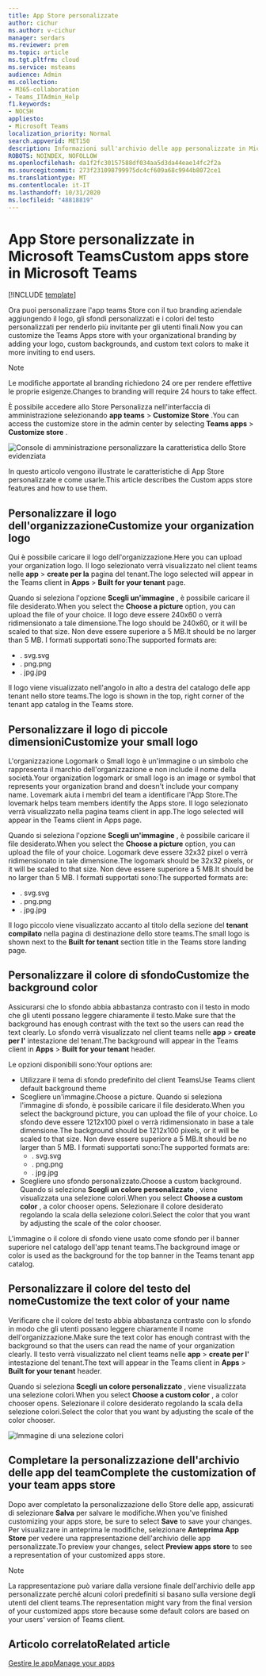 ```yaml
---
title: App Store personalizzate
author: cichur
ms.author: v-cichur
manager: serdars
ms.reviewer: prem
ms.topic: article
ms.tgt.pltfrm: cloud
ms.service: msteams
audience: Admin
ms.collection:
- M365-collaboration
- Teams_ITAdmin_Help
f1.keywords:
- NOCSH
appliesto:
- Microsoft Teams
localization_priority: Normal
search.appverid: MET150
description: Informazioni sull'archivio delle app personalizzate in Microsoft teams.
ROBOTS: NOINDEX, NOFOLLOW
ms.openlocfilehash: da1f2fc30157588df034aa5d3da44eae14fc2f2a
ms.sourcegitcommit: 273f231098799975dc4cf609a68c9944b8072ce1
ms.translationtype: MT
ms.contentlocale: it-IT
ms.lasthandoff: 10/31/2020
ms.locfileid: "48818819"
---
```

# <a name="custom-apps-store-in-microsoft-teams"></a><span data-ttu-id="47e9c-103">App Store personalizzate in Microsoft Teams</span><span class="sxs-lookup"><span data-stu-id="47e9c-103">Custom apps store in Microsoft Teams</span></span>

[!INCLUDE [template](includes/preview-feature.md)]

<span data-ttu-id="47e9c-104">Ora puoi personalizzare l'app teams Store con il tuo branding aziendale aggiungendo il logo, gli sfondi personalizzati e i colori del testo personalizzati per renderlo più invitante per gli utenti finali.</span><span class="sxs-lookup"><span data-stu-id="47e9c-104">Now you can customize the Teams Apps store with your organizational branding by adding your logo, custom backgrounds, and custom text colors to make it more inviting to end users.</span></span>

> [!Note]
> <span data-ttu-id="47e9c-105">Le modifiche apportate al branding richiedono 24 ore per rendere effettive le proprie esigenze.</span><span class="sxs-lookup"><span data-stu-id="47e9c-105">Changes to branding will require 24 hours to take effect.</span></span>

<span data-ttu-id="47e9c-106">È possibile accedere allo Store Personalizza nell'interfaccia di amministrazione selezionando **app teams**  >  **Customize Store** .</span><span class="sxs-lookup"><span data-stu-id="47e9c-106">You can access the customize store in the admin center by selecting **Teams apps** > **Customize store** .</span></span>

  ![Console di amministrazione personalizzare la caratteristica dello Store evidenziata](media/customize-app-store.png)

<span data-ttu-id="47e9c-108">In questo articolo vengono illustrate le caratteristiche di App Store personalizzate e come usarle.</span><span class="sxs-lookup"><span data-stu-id="47e9c-108">This article describes the Custom apps store features and how to use them.</span></span>

## <a name="customize-your-organization-logo"></a><span data-ttu-id="47e9c-109">Personalizzare il logo dell'organizzazione</span><span class="sxs-lookup"><span data-stu-id="47e9c-109">Customize your organization logo</span></span>

<!-- Bookmark used by Context Sensitive Help (CSH). Do not delete. -->
<span data-ttu-id="47e9c-110"><a name="orglogo"> </a></span><span class="sxs-lookup"><span data-stu-id="47e9c-110"><a name="orglogo"> </a></span></span>
<!-- Do not remove the bookmark link above. -->

<span data-ttu-id="47e9c-111">Qui è possibile caricare il logo dell'organizzazione.</span><span class="sxs-lookup"><span data-stu-id="47e9c-111">Here you can upload your organization logo.</span></span> <span data-ttu-id="47e9c-112">Il logo selezionato verrà visualizzato nel client teams nelle **app**  >  **create per la** pagina del tenant.</span><span class="sxs-lookup"><span data-stu-id="47e9c-112">The logo selected will appear in the Teams client in **Apps** > **Built for your tenant** page.</span></span>

<span data-ttu-id="47e9c-113">Quando si seleziona l'opzione **Scegli un'immagine** , è possibile caricare il file desiderato.</span><span class="sxs-lookup"><span data-stu-id="47e9c-113">When you select the **Choose a picture** option, you can upload the file of your choice.</span></span> <span data-ttu-id="47e9c-114">Il logo deve essere 240x60 o verrà ridimensionato a tale dimensione.</span><span class="sxs-lookup"><span data-stu-id="47e9c-114">The logo should be 240x60, or it will be scaled to that size.</span></span> <span data-ttu-id="47e9c-115">Non deve essere superiore a 5 MB.</span><span class="sxs-lookup"><span data-stu-id="47e9c-115">It should be no larger than 5 MB.</span></span> <span data-ttu-id="47e9c-116">I formati supportati sono:</span><span class="sxs-lookup"><span data-stu-id="47e9c-116">The supported formats are:</span></span>

- <span data-ttu-id="47e9c-117">. svg</span><span class="sxs-lookup"><span data-stu-id="47e9c-117">.svg</span></span>
- <span data-ttu-id="47e9c-118">. png</span><span class="sxs-lookup"><span data-stu-id="47e9c-118">.png</span></span>
- <span data-ttu-id="47e9c-119">. jpg</span><span class="sxs-lookup"><span data-stu-id="47e9c-119">.jpg</span></span>

<span data-ttu-id="47e9c-120">Il logo viene visualizzato nell'angolo in alto a destra del catalogo delle app tenant nello store teams.</span><span class="sxs-lookup"><span data-stu-id="47e9c-120">The logo is shown in the top, right corner of the tenant app catalog in the Teams store.</span></span>

## <a name="customize-your-small-logo"></a><span data-ttu-id="47e9c-121">Personalizzare il logo di piccole dimensioni</span><span class="sxs-lookup"><span data-stu-id="47e9c-121">Customize your small logo</span></span>

<!-- Bookmark used by Context Sensitive Help (CSH). Do not delete. -->
<span data-ttu-id="47e9c-122"><a name="orglogomark"> </a></span><span class="sxs-lookup"><span data-stu-id="47e9c-122"><a name="orglogomark"> </a></span></span>
<!-- Do not remove the bookmark link above. -->

<span data-ttu-id="47e9c-123">L'organizzazione Logomark o Small logo è un'immagine o un simbolo che rappresenta il marchio dell'organizzazione e non include il nome della società.</span><span class="sxs-lookup"><span data-stu-id="47e9c-123">Your organization logomark or small logo is an image or symbol that represents your organization brand and doesn't include your company name.</span></span> <span data-ttu-id="47e9c-124">Lovemark aiuta i membri del team a identificare l'App Store.</span><span class="sxs-lookup"><span data-stu-id="47e9c-124">The lovemark helps team members identify the Apps store.</span></span> <span data-ttu-id="47e9c-125">Il logo selezionato verrà visualizzato nella pagina teams client in app.</span><span class="sxs-lookup"><span data-stu-id="47e9c-125">The logo selected will appear in the Teams client in Apps page.</span></span>

<span data-ttu-id="47e9c-126">Quando si seleziona l'opzione **Scegli un'immagine** , è possibile caricare il file desiderato.</span><span class="sxs-lookup"><span data-stu-id="47e9c-126">When you select the **Choose a picture** option, you can upload the file of your choice.</span></span> <span data-ttu-id="47e9c-127">Logomark deve essere 32x32 pixel o verrà ridimensionato in tale dimensione.</span><span class="sxs-lookup"><span data-stu-id="47e9c-127">The logomark should be 32x32 pixels, or it will be scaled to that size.</span></span> <span data-ttu-id="47e9c-128">Non deve essere superiore a 5 MB.</span><span class="sxs-lookup"><span data-stu-id="47e9c-128">It should be no larger than 5 MB.</span></span> <span data-ttu-id="47e9c-129">I formati supportati sono:</span><span class="sxs-lookup"><span data-stu-id="47e9c-129">The supported formats are:</span></span>

- <span data-ttu-id="47e9c-130">. svg</span><span class="sxs-lookup"><span data-stu-id="47e9c-130">.svg</span></span>
- <span data-ttu-id="47e9c-131">. png</span><span class="sxs-lookup"><span data-stu-id="47e9c-131">.png</span></span>
- <span data-ttu-id="47e9c-132">. jpg</span><span class="sxs-lookup"><span data-stu-id="47e9c-132">.jpg</span></span>

<span data-ttu-id="47e9c-133">Il logo piccolo viene visualizzato accanto al titolo della sezione del **tenant compilato** nella pagina di destinazione dello store teams.</span><span class="sxs-lookup"><span data-stu-id="47e9c-133">The small logo is shown next to the **Built for tenant** section title in the Teams store landing page.</span></span>

## <a name="customize-the-background-color"></a><span data-ttu-id="47e9c-134">Personalizzare il colore di sfondo</span><span class="sxs-lookup"><span data-stu-id="47e9c-134">Customize the background color</span></span>

<!-- Bookmark used by Context Sensitive Help (CSH). Do not delete. -->
<span data-ttu-id="47e9c-135"><a name="custombackground"> </a></span><span class="sxs-lookup"><span data-stu-id="47e9c-135"><a name="custombackground"> </a></span></span>
<!-- Do not remove the bookmark link above. -->

<span data-ttu-id="47e9c-136">Assicurarsi che lo sfondo abbia abbastanza contrasto con il testo in modo che gli utenti possano leggere chiaramente il testo.</span><span class="sxs-lookup"><span data-stu-id="47e9c-136">Make sure that the background has enough contrast with the text so the users can read the text clearly.</span></span> <span data-ttu-id="47e9c-137">Lo sfondo verrà visualizzato nel client teams nelle **app**  >  **create per l'** intestazione del tenant.</span><span class="sxs-lookup"><span data-stu-id="47e9c-137">The background will appear in the Teams client in **Apps** > **Built for your tenant** header.</span></span>

<span data-ttu-id="47e9c-138">Le opzioni disponibili sono:</span><span class="sxs-lookup"><span data-stu-id="47e9c-138">Your options are:</span></span>

- <span data-ttu-id="47e9c-139">Utilizzare il tema di sfondo predefinito del client Teams</span><span class="sxs-lookup"><span data-stu-id="47e9c-139">Use Teams client default background theme</span></span>
- <span data-ttu-id="47e9c-140">Scegliere un'immagine.</span><span class="sxs-lookup"><span data-stu-id="47e9c-140">Choose a picture.</span></span> <span data-ttu-id="47e9c-141">Quando si seleziona l'immagine di sfondo, è possibile caricare il file desiderato.</span><span class="sxs-lookup"><span data-stu-id="47e9c-141">When you select the background picture, you can upload the file of your choice.</span></span> <span data-ttu-id="47e9c-142">Lo sfondo deve essere 1212x100 pixel o verrà ridimensionato in base a tale dimensione.</span><span class="sxs-lookup"><span data-stu-id="47e9c-142">The background should be 1212x100 pixels, or it will be scaled to that size.</span></span> <span data-ttu-id="47e9c-143">Non deve essere superiore a 5 MB.</span><span class="sxs-lookup"><span data-stu-id="47e9c-143">It should be no larger than 5 MB.</span></span> <span data-ttu-id="47e9c-144">I formati supportati sono:</span><span class="sxs-lookup"><span data-stu-id="47e9c-144">The supported formats are:</span></span>
  - <span data-ttu-id="47e9c-145">. svg</span><span class="sxs-lookup"><span data-stu-id="47e9c-145">.svg</span></span>
  - <span data-ttu-id="47e9c-146">. png</span><span class="sxs-lookup"><span data-stu-id="47e9c-146">.png</span></span>
  - <span data-ttu-id="47e9c-147">. jpg</span><span class="sxs-lookup"><span data-stu-id="47e9c-147">.jpg</span></span>
- <span data-ttu-id="47e9c-148">Scegliere uno sfondo personalizzato.</span><span class="sxs-lookup"><span data-stu-id="47e9c-148">Choose a custom background.</span></span> <span data-ttu-id="47e9c-149">Quando si seleziona **Scegli un colore personalizzato** , viene visualizzata una selezione colori.</span><span class="sxs-lookup"><span data-stu-id="47e9c-149">When you select **Choose a custom color** , a color chooser opens.</span></span> <span data-ttu-id="47e9c-150">Selezionare il colore desiderato regolando la scala della selezione colori.</span><span class="sxs-lookup"><span data-stu-id="47e9c-150">Select the color that you want by adjusting the scale of the color chooser.</span></span>

<span data-ttu-id="47e9c-151">L'immagine o il colore di sfondo viene usato come sfondo per il banner superiore nel catalogo dell'app tenant teams.</span><span class="sxs-lookup"><span data-stu-id="47e9c-151">The background image or color is used as the background for the top banner in the Teams tenant app catalog.</span></span>

## <a name="customize-the-text-color-of-your-name"></a><span data-ttu-id="47e9c-152">Personalizzare il colore del testo del nome</span><span class="sxs-lookup"><span data-stu-id="47e9c-152">Customize the text color of your name</span></span>

<!-- Bookmark used by Context Sensitive Help (CSH). Do not delete. -->
<span data-ttu-id="47e9c-153"><a name="textcolor"> </a></span><span class="sxs-lookup"><span data-stu-id="47e9c-153"><a name="textcolor"> </a></span></span>
<!-- Do not remove the bookmark link above. -->

<span data-ttu-id="47e9c-154">Verificare che il colore del testo abbia abbastanza contrasto con lo sfondo in modo che gli utenti possano leggere chiaramente il nome dell'organizzazione.</span><span class="sxs-lookup"><span data-stu-id="47e9c-154">Make sure the text color has enough contrast with the background so that the users can read the name of your organization clearly.</span></span> <span data-ttu-id="47e9c-155">Il testo verrà visualizzato nel client teams nelle **app**  >  **create per l'** intestazione del tenant.</span><span class="sxs-lookup"><span data-stu-id="47e9c-155">The text will appear in the Teams client in **Apps** > **Built for your tenant** header.</span></span>

<span data-ttu-id="47e9c-156">Quando si seleziona **Scegli un colore personalizzato** , viene visualizzata una selezione colori.</span><span class="sxs-lookup"><span data-stu-id="47e9c-156">When you select **Choose a custom color** , a color chooser opens.</span></span> <span data-ttu-id="47e9c-157">Selezionare il colore desiderato regolando la scala della selezione colori.</span><span class="sxs-lookup"><span data-stu-id="47e9c-157">Select the color that you want by adjusting the scale of the color chooser.</span></span>

 ![Immagine di una selezione colori](media/choose-a-custom-color.png)

## <a name="complete-the-customization-of-your-team-apps-store"></a><span data-ttu-id="47e9c-159">Completare la personalizzazione dell'archivio delle app del team</span><span class="sxs-lookup"><span data-stu-id="47e9c-159">Complete the customization of your team apps store</span></span>

<span data-ttu-id="47e9c-160">Dopo aver completato la personalizzazione dello Store delle app, assicurati di selezionare **Salva** per salvare le modifiche.</span><span class="sxs-lookup"><span data-stu-id="47e9c-160">When you've finished customizing your apps store, be sure to select **Save** to save your changes.</span></span>
<span data-ttu-id="47e9c-161">Per visualizzare in anteprima le modifiche, selezionare **Anteprima App Store** per vedere una rappresentazione dell'archivio delle app personalizzate.</span><span class="sxs-lookup"><span data-stu-id="47e9c-161">To preview your changes, select **Preview apps store** to see a representation of your customized apps store.</span></span>

> [!Note]
> <span data-ttu-id="47e9c-162">La rappresentazione può variare dalla versione finale dell'archivio delle app personalizzate perché alcuni colori predefiniti si basano sulla versione degli utenti del client teams.</span><span class="sxs-lookup"><span data-stu-id="47e9c-162">The representation might vary from the final version of your customized apps store because some default colors are based on your users' version of Teams client.</span></span>

## <a name="related-article"></a><span data-ttu-id="47e9c-163">Articolo correlato</span><span class="sxs-lookup"><span data-stu-id="47e9c-163">Related article</span></span>

[<span data-ttu-id="47e9c-164">Gestire le app</span><span class="sxs-lookup"><span data-stu-id="47e9c-164">Manage your apps</span></span>](manage-apps.md)
